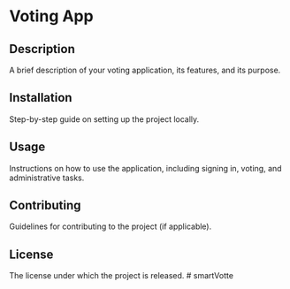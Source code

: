 # Voting App

## Description

A brief description of your voting application, its features, and its purpose.

## Installation

Step-by-step guide on setting up the project locally.

## Usage

Instructions on how to use the application, including signing in, voting, and administrative tasks.

## Contributing

Guidelines for contributing to the project (if applicable).

## License

The license under which the project is released.
#   s m a r t V o t t e  
 